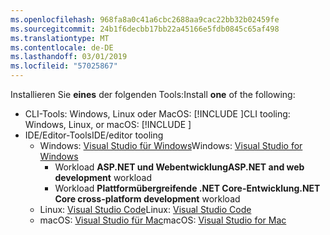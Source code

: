 ```yaml
---
ms.openlocfilehash: 968fa8a0c41a6cbc2688aa9cac22bb32b02459fe
ms.sourcegitcommit: 24b1f6decbb17bb22a45166e5fdb0845c65af498
ms.translationtype: MT
ms.contentlocale: de-DE
ms.lasthandoff: 03/01/2019
ms.locfileid: "57025867"
---
```

<span data-ttu-id="b0dfd-101">Installieren Sie **eines** der folgenden Tools:</span><span class="sxs-lookup"><span data-stu-id="b0dfd-101">Install **one** of the following:</span></span>

* <span data-ttu-id="b0dfd-102">CLI-Tools: Windows, Linux oder MacOS: [!INCLUDE [](~/includes/net-core-sdk-download-link.md)]</span><span class="sxs-lookup"><span data-stu-id="b0dfd-102">CLI tooling: Windows, Linux, or macOS: [!INCLUDE [](~/includes/net-core-sdk-download-link.md)]</span></span>
* <span data-ttu-id="b0dfd-103">IDE/Editor-Tools</span><span class="sxs-lookup"><span data-stu-id="b0dfd-103">IDE/editor tooling</span></span>
  * <span data-ttu-id="b0dfd-104">Windows: [Visual Studio für Windows](https://www.microsoft.com/net/download/windows)</span><span class="sxs-lookup"><span data-stu-id="b0dfd-104">Windows: [Visual Studio for Windows](https://www.microsoft.com/net/download/windows)</span></span>
    * <span data-ttu-id="b0dfd-105">Workload **ASP.NET und Webentwicklung**</span><span class="sxs-lookup"><span data-stu-id="b0dfd-105">**ASP.NET and web development** workload</span></span>
    * <span data-ttu-id="b0dfd-106">Workload **Plattformübergreifende .NET Core-Entwicklung**</span><span class="sxs-lookup"><span data-stu-id="b0dfd-106">**.NET Core cross-platform development** workload</span></span>
  * <span data-ttu-id="b0dfd-107">Linux: [Visual Studio Code](https://www.microsoft.com/net/download/linux)</span><span class="sxs-lookup"><span data-stu-id="b0dfd-107">Linux: [Visual Studio Code](https://www.microsoft.com/net/download/linux)</span></span>
  * <span data-ttu-id="b0dfd-108">macOS: [Visual Studio für Mac](https://www.microsoft.com/net/download/macos)</span><span class="sxs-lookup"><span data-stu-id="b0dfd-108">macOS: [Visual Studio for Mac](https://www.microsoft.com/net/download/macos)</span></span>

